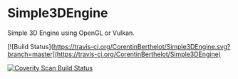 # Simple3DEngine
Simple 3D Engine using OpenGL or Vulkan. 

[![Build Status](https://travis-ci.org/CorentinBerthelot/Simple3DEngine.svg?branch=master](https://travis-ci.org/CorentinBerthelot/Simple3DEngine)

<a href="https://scan.coverity.com/projects/corentinberthelot-simple3dengine">
  <img alt="Coverity Scan Build Status"
       src="https://scan.coverity.com/projects/14269/badge.svg"/>
</a>
